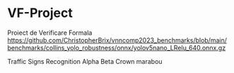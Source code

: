 # VF-Project
Proiect de Verificare Formala
https://github.com/ChristopherBrix/vnncomp2023_benchmarks/blob/main/benchmarks/collins_yolo_robustness/onnx/yolov5nano_LRelu_640.onnx.gz


Traffic Signs Recognition 
Alpha Beta Crown
marabou

